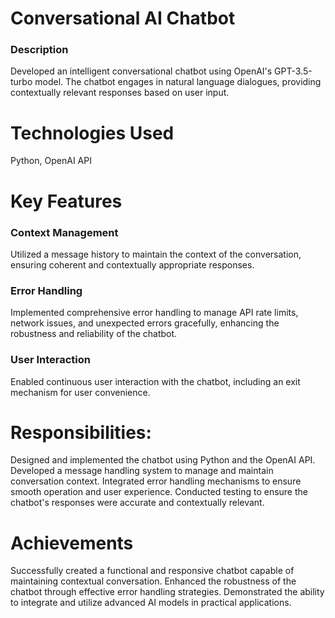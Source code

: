 #  Conversational AI Chatbot

### Description

Developed an intelligent conversational chatbot using OpenAI's GPT-3.5-turbo model. The chatbot engages in natural language dialogues, providing contextually relevant responses based on user input.
# Technologies Used
Python, OpenAI API
# Key Features
### Context Management  
Utilized a message history to maintain the context of the conversation, ensuring coherent and contextually appropriate responses.
### Error Handling 
Implemented comprehensive error handling to manage API rate limits, network issues, and unexpected errors gracefully, enhancing the robustness and reliability of the chatbot.
### User Interaction
Enabled continuous user interaction with the chatbot, including an exit mechanism for user convenience.
# Responsibilities:
Designed and implemented the chatbot using Python and the OpenAI API.
Developed a message handling system to manage and maintain conversation context.
Integrated error handling mechanisms to ensure smooth operation and user experience.
Conducted testing to ensure the chatbot's responses were accurate and contextually relevant.
# Achievements

Successfully created a functional and responsive chatbot capable of maintaining contextual conversation.
Enhanced the robustness of the chatbot through effective error handling strategies.
Demonstrated the ability to integrate and utilize advanced AI models in practical applications.
